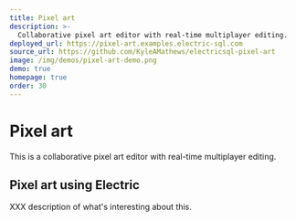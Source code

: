 ```yaml
---
title: Pixel art
description: >-
  Collaborative pixel art editor with real-time multiplayer editing.
deployed_url: https://pixel-art.examples.electric-sql.com
source_url: https://github.com/KyleAMathews/electricsql-pixel-art
image: /img/demos/pixel-art-demo.png
demo: true
homepage: true
order: 30
---
```


# Pixel art

This is a collaborative pixel art editor with real-time multiplayer editing.

<DemoEmbed :demo="$frontmatter" />

## Pixel art using Electric

XXX description of what's interesting about this.

<DemoCTAs :demo="$frontmatter" />